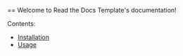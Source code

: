== Welcome to Read the Docs Template's documentation!

Contents:

* [Installation](installation.rst)
* [Usage](usage.rst)
